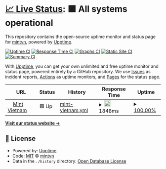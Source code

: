 # [📈 Live Status](https://status.mintvietnam.com): <!--live status--> **🟩 All systems operational**

This repository contains the open-source uptime monitor and status page for [mintvn](https://status.mintvietnam.com), powered by [Upptime](https://github.com/upptime/upptime).

[![Uptime CI](https://github.com/mintvn/mintvn-status-test/workflows/Uptime%20CI/badge.svg)](https://github.com/mintvn/mintvn-status-test/actions?query=workflow%3A%22Uptime+CI%22)
[![Response Time CI](https://github.com/mintvn/mintvn-status-test/workflows/Response%20Time%20CI/badge.svg)](https://github.com/mintvn/mintvn-status-test/actions?query=workflow%3A%22Response+Time+CI%22)
[![Graphs CI](https://github.com/mintvn/mintvn-status-test/workflows/Graphs%20CI/badge.svg)](https://github.com/mintvn/mintvn-status-test/actions?query=workflow%3A%22Graphs+CI%22)
[![Static Site CI](https://github.com/mintvn/mintvn-status-test/workflows/Static%20Site%20CI/badge.svg)](https://github.com/mintvn/mintvn-status-test/actions?query=workflow%3A%22Static+Site+CI%22)
[![Summary CI](https://github.com/mintvn/mintvn-status-test/workflows/Summary%20CI/badge.svg)](https://github.com/mintvn/mintvn-status-test/actions?query=workflow%3A%22Summary+CI%22)

With [Upptime](https://upptime.js.org), you can get your own unlimited and free uptime monitor and status page, powered entirely by a GitHub repository. We use [Issues](https://github.com/mintvn/mintvn-status-test/issues) as incident reports, [Actions](https://github.com/mintvn/mintvn-status-test/actions) as uptime monitors, and [Pages](https://status.mintvietnam.com) for the status page.

<!--start: status pages-->
<!-- This summary is generated by Upptime (https://github.com/upptime/upptime) -->
<!-- Do not edit this manually, your changes will be overwritten -->
<!-- prettier-ignore -->
| URL | Status | History | Response Time | Uptime |
| --- | ------ | ------- | ------------- | ------ |
| <img alt="" src="https://icons.duckduckgo.com/ip3/mintvietnam.com.ico" height="13"> [Mint Vietnam](https://mintvietnam.com) | 🟩 Up | [mint-vietnam.yml](https://github.com/hiennghoang/mintvn-status-test/commits/HEAD/history/mint-vietnam.yml) | <details><summary><img alt="Response time graph" src="./graphs/mint-vietnam/response-time-week.png" height="20"> 1848ms</summary><br><a href="https://status.mintvietnam.com/history/mint-vietnam"><img alt="Response time 1848" src="https://img.shields.io/endpoint?url=https%3A%2F%2Fraw.githubusercontent.com%2Fhiennghoang%2Fmintvn-status-test%2FHEAD%2Fapi%2Fmint-vietnam%2Fresponse-time.json"></a><br><a href="https://status.mintvietnam.com/history/mint-vietnam"><img alt="24-hour response time 1554" src="https://img.shields.io/endpoint?url=https%3A%2F%2Fraw.githubusercontent.com%2Fhiennghoang%2Fmintvn-status-test%2FHEAD%2Fapi%2Fmint-vietnam%2Fresponse-time-day.json"></a><br><a href="https://status.mintvietnam.com/history/mint-vietnam"><img alt="7-day response time 1848" src="https://img.shields.io/endpoint?url=https%3A%2F%2Fraw.githubusercontent.com%2Fhiennghoang%2Fmintvn-status-test%2FHEAD%2Fapi%2Fmint-vietnam%2Fresponse-time-week.json"></a><br><a href="https://status.mintvietnam.com/history/mint-vietnam"><img alt="30-day response time 1848" src="https://img.shields.io/endpoint?url=https%3A%2F%2Fraw.githubusercontent.com%2Fhiennghoang%2Fmintvn-status-test%2FHEAD%2Fapi%2Fmint-vietnam%2Fresponse-time-month.json"></a><br><a href="https://status.mintvietnam.com/history/mint-vietnam"><img alt="1-year response time 1848" src="https://img.shields.io/endpoint?url=https%3A%2F%2Fraw.githubusercontent.com%2Fhiennghoang%2Fmintvn-status-test%2FHEAD%2Fapi%2Fmint-vietnam%2Fresponse-time-year.json"></a></details> | <details><summary><a href="https://status.mintvietnam.com/history/mint-vietnam">100.00%</a></summary><a href="https://status.mintvietnam.com/history/mint-vietnam"><img alt="All-time uptime 100.00%" src="https://img.shields.io/endpoint?url=https%3A%2F%2Fraw.githubusercontent.com%2Fhiennghoang%2Fmintvn-status-test%2FHEAD%2Fapi%2Fmint-vietnam%2Fuptime.json"></a><br><a href="https://status.mintvietnam.com/history/mint-vietnam"><img alt="24-hour uptime 100.00%" src="https://img.shields.io/endpoint?url=https%3A%2F%2Fraw.githubusercontent.com%2Fhiennghoang%2Fmintvn-status-test%2FHEAD%2Fapi%2Fmint-vietnam%2Fuptime-day.json"></a><br><a href="https://status.mintvietnam.com/history/mint-vietnam"><img alt="7-day uptime 100.00%" src="https://img.shields.io/endpoint?url=https%3A%2F%2Fraw.githubusercontent.com%2Fhiennghoang%2Fmintvn-status-test%2FHEAD%2Fapi%2Fmint-vietnam%2Fuptime-week.json"></a><br><a href="https://status.mintvietnam.com/history/mint-vietnam"><img alt="30-day uptime 100.00%" src="https://img.shields.io/endpoint?url=https%3A%2F%2Fraw.githubusercontent.com%2Fhiennghoang%2Fmintvn-status-test%2FHEAD%2Fapi%2Fmint-vietnam%2Fuptime-month.json"></a><br><a href="https://status.mintvietnam.com/history/mint-vietnam"><img alt="1-year uptime 100.00%" src="https://img.shields.io/endpoint?url=https%3A%2F%2Fraw.githubusercontent.com%2Fhiennghoang%2Fmintvn-status-test%2FHEAD%2Fapi%2Fmint-vietnam%2Fuptime-year.json"></a></details>

<!--end: status pages-->

[**Visit our status website →**](https://status.mintvietnam.com)

## 📄 License

- Powered by: [Upptime](https://github.com/upptime/upptime)
- Code: [MIT](./LICENSE) © [mintvn](https://status.mintvietnam.com)
- Data in the `./history` directory: [Open Database License](https://opendatacommons.org/licenses/odbl/1-0/)

